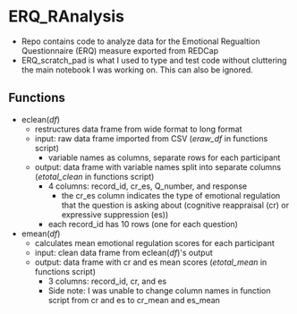 # ERQ_RAnalysis
* Repo contains code to analyze data for the Emotional Regualtion Questionnaire (ERQ) measure exported from REDCap
* ERQ_scratch_pad is what I used to type and test code without cluttering the main notebook I was working on. This can also be ignored.

## Functions
* eclean(*df*)
  * restructures data frame from wide format to long format
  * input: raw data frame imported from CSV (*eraw_df* in functions script)
    * variable names as columns, separate rows for each participant
  * output: data frame with variable names split into separate columns (*etotal_clean* in functions script)
    * 4 columns: record_id, cr_es, Q_number, and response
      * the cr_es column indicates the type of emotional regulation that the question is asking about (cognitive reappraisal (cr) or expressive suppression (es))
    * each record_id has 10 rows (one for each question)
* emean(*df*)
  * calculates mean emotional regulation scores for each participant
  * input: clean data frame from eclean(*df*)'s output
  * output: data frame with cr and es mean scores (*etotal_mean* in functions script)
    * 3 columns: record_id, cr, and es
    * Side note: I was unable to change column names in function script from cr and es to cr_mean and es_mean
